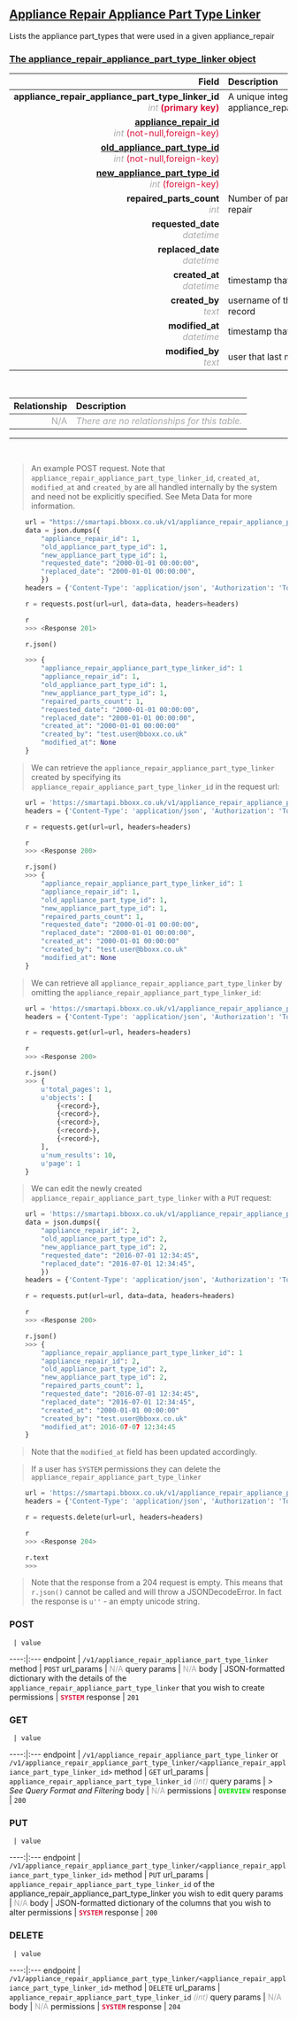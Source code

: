 ## <u>Appliance Repair Appliance Part Type Linker</u>
Lists the appliance part_types that were used in a given appliance_repair


### <u>The appliance_repair_appliance_part_type_linker object</u>

Field | Description
------:|:------------
__appliance_repair_appliance_part_type_linker_id__ <br><font color="DarkGray">_int_</font> <font color="Crimson">__(primary key)__</font> | A unique integer identifier for each appliance_repair_appliance_part_type_linker.
__<a href="/#appliance-repair">appliance_repair_id</a>__ <br><font color="DarkGray">_int_</font> <font color="Crimson">(not-null,foreign-key)</font> | 
__<a href="/#old-appliance-part-type">old_appliance_part_type_id</a>__ <br><font color="DarkGray">_int_</font> <font color="Crimson">(not-null,foreign-key)</font> | 
__<a href="/#new-appliance-part-type">new_appliance_part_type_id</a>__ <br><font color="DarkGray">_int_</font> <font color="Crimson">(foreign-key)</font> | 
__repaired_parts_count__ <br><font color="DarkGray">_int_</font> | Number of parts of this type replaced in this repair
__requested_date__ <br><font color="DarkGray">_datetime_</font> <font color="Crimson"></font> | 
__replaced_date__ <br><font color="DarkGray">_datetime_</font> <font color="Crimson"></font> | 
__created_at__  <br><font color="DarkGray">_datetime_</font> | timestamp that the record was created at
__created_by__  <br><font color="DarkGray">_text_</font>| username of the user who created the record
__modified_at__ <br><font color="DarkGray">_datetime_</font>| timestamp that the record was last modified
__modified_by__ <br><font color="DarkGray">_text_</font>| user that last modified the record

<br>

Relationship | Description
-------------:|:------------
<font color="DarkGray">N/A</font> | <font color="DarkGray">_There are no relationships for this table._</font>

<hr>
<br>

> An example POST request. Note that `appliance_repair_appliance_part_type_linker_id`, `created_at`, `modified_at` and `created_by` are all handled internally by the system and need not be explicitly specified. See Meta Data for more information.

```python
    url = "https://smartapi.bboxx.co.uk/v1/appliance_repair_appliance_part_type_linker"
    data = json.dumps({
		"appliance_repair_id": 1,
		"old_appliance_part_type_id": 1,
		"new_appliance_part_type_id": 1,
		"requested_date": "2000-01-01 00:00:00",
		"replaced_date": "2000-01-01 00:00:00",
		})
    headers = {'Content-Type': 'application/json', 'Authorization': 'Token token=A_VALID_TOKEN'}

    r = requests.post(url=url, data=data, headers=headers)

    r
    >>> <Response 201>

    r.json()

    >>> {
		"appliance_repair_appliance_part_type_linker_id": 1
		"appliance_repair_id": 1,
		"old_appliance_part_type_id": 1,
		"new_appliance_part_type_id": 1,
		"repaired_parts_count": 1,
		"requested_date": "2000-01-01 00:00:00",
		"replaced_date": "2000-01-01 00:00:00",
		"created_at": "2000-01-01 00:00:00"
		"created_by": "test.user@bboxx.co.uk"
		"modified_at": None
	}
```

> We can retrieve the `appliance_repair_appliance_part_type_linker` created by specifying its `appliance_repair_appliance_part_type_linker_id` in the request url:

```python
    url = 'https://smartapi.bboxx.co.uk/v1/appliance_repair_appliance_part_type_linker/1'
    headers = {'Content-Type': 'application/json', 'Authorization': 'Token token=A_VALID_TOKEN'}

    r = requests.get(url=url, headers=headers)

    r
    >>> <Response 200>

    r.json()
    >>> {
		"appliance_repair_appliance_part_type_linker_id": 1
		"appliance_repair_id": 1,
		"old_appliance_part_type_id": 1,
		"new_appliance_part_type_id": 1,
		"repaired_parts_count": 1,
		"requested_date": "2000-01-01 00:00:00",
		"replaced_date": "2000-01-01 00:00:00",
		"created_at": "2000-01-01 00:00:00"
		"created_by": "test.user@bboxx.co.uk"
		"modified_at": None
	}
```

> We can retrieve all `appliance_repair_appliance_part_type_linker` by omitting the `appliance_repair_appliance_part_type_linker_id`:

```python
    url = 'https://smartapi.bboxx.co.uk/v1/appliance_repair_appliance_part_type_linker'
    headers = {'Content-Type': 'application/json', 'Authorization': 'Token token=A_VALID_TOKEN'}

    r = requests.get(url=url, headers=headers)

    r
    >>> <Response 200>

    r.json()
    >>> {
        u'total_pages': 1,
        u'objects': [
            {<record>},
            {<record>},
            {<record>},
            {<record>},
            {<record>},
        ],
        u'num_results': 10,
        u'page': 1
    }
```

> We can edit the newly created `appliance_repair_appliance_part_type_linker` with a `PUT` request:

```python
    url = 'https://smartapi.bboxx.co.uk/v1/appliance_repair_appliance_part_type_linker/1'
    data = json.dumps({
		"appliance_repair_id": 2,
		"old_appliance_part_type_id": 2,
		"new_appliance_part_type_id": 2,
		"requested_date": "2016-07-01 12:34:45",
		"replaced_date": "2016-07-01 12:34:45",
		})
    headers = {'Content-Type': 'application/json', 'Authorization': 'Token token=A_VALID_TOKEN'}

    r = requests.put(url=url, data=data, headers=headers)

    r
    >>> <Response 200>

    r.json()
    >>> {
		"appliance_repair_appliance_part_type_linker_id": 1
		"appliance_repair_id": 2,
		"old_appliance_part_type_id": 2,
		"new_appliance_part_type_id": 2,
		"repaired_parts_count": 1,
		"requested_date": "2016-07-01 12:34:45",
		"replaced_date": "2016-07-01 12:34:45",
		"created_at": "2000-01-01 00:00:00"
		"created_by": "test.user@bboxx.co.uk"
		"modified_at": 2016-07-07 12:34:45
	}
```
> Note that the `modified_at` field has been updated accordingly.

> If a user has `SYSTEM` permissions they can delete the `appliance_repair_appliance_part_type_linker`

```python
    url = 'https://smartapi.bboxx.co.uk/v1/appliance_repair_appliance_part_type_linker/1'
    headers = {'Content-Type': 'application/json', 'Authorization': 'Token token=A_VALID_TOKEN'}

    r = requests.delete(url=url, headers=headers)

    r
    >>> <Response 204>

    r.text
    >>>
```
> Note that the response from a 204 request is empty. This means that `r.json()` cannot be called and will throw a JSONDecodeError. In fact the response is `u''` - an empty unicode string.



### POST
     | value
 ----:|:---
endpoint | `/v1/appliance_repair_appliance_part_type_linker`
method | `POST`
url_params | <font color="DarkGray">N/A</font>
query params | <font color="DarkGray">N/A</font>
body | JSON-formatted dictionary with the details of the `appliance_repair_appliance_part_type_linker` that you wish to create
permissions | <font color="Crimson">__`SYSTEM`__</font>
response | `201`

### GET
     | value
 ----:|:---
endpoint | `/v1/appliance_repair_appliance_part_type_linker` or `/v1/appliance_repair_appliance_part_type_linker/<appliance_repair_appliance_part_type_linker_id>`
method | `GET`
url_params | `appliance_repair_appliance_part_type_linker_id` <font color="DarkGray">_(int)_</font>
query params | *> See Query Format and Filtering*
body | <font color="DarkGray">N/A</font>
permissions | <font color="Jade">__`OVERVIEW`__</font>
response | `200`

### PUT
     | value
 ----:|:---
endpoint | `/v1/appliance_repair_appliance_part_type_linker/<appliance_repair_appliance_part_type_linker_id>`
method | `PUT`
url_params | `appliance_repair_appliance_part_type_linker_id` of the appliance_repair_appliance_part_type_linker you wish to edit
query params | <font color="DarkGray">N/A</font>
body | JSON-formatted dictionary of the columns that you wish to alter
permissions | <font color="Crimson">__`SYSTEM`__</font>
response | `200`

### DELETE
     | value
 ----:|:---
endpoint | `/v1/appliance_repair_appliance_part_type_linker/<appliance_repair_appliance_part_type_linker_id>`
method | `DELETE`
url_params | `appliance_repair_appliance_part_type_linker_id` <font color="DarkGray">_(int)_</font>
query params | <font color="DarkGray">N/A</font>
body | <font color="DarkGray">N/A</font>
permissions | <font color="Crimson">__`SYSTEM`__</font>
response | `204`

    